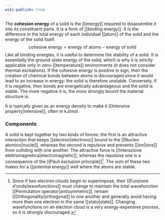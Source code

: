 ```yaml
---
wiki-publish: true
---
```

The **cohesion energy** of a solid is the [[energy]] required to disassemble it into its constituent parts. It is a form of [[binding energy]]. It is the difference in the total energy of each individual [[atom]] of the solid and the energy of the solid itself.
$$\text{cohesive energy}=\text{energy of atoms}-\text{energy of solid}$$
Like all binding energies, it is useful to determine the stability of a solid. It is essentially the ground-state energy of the solid, which is why it is strictly applicable only in zero-[[temperature]] environments (it does not consider thermal excitations). If the cohesive energy is positive in sign, then the creation of chemical bonds between atoms is discouraged since it would lead to an increase in energy: the solid is therefore unstable. Conversely, if it is negative, then bonds are energetically advantageous and the solid is stable. The more negative it is, the more strongly bound the material structure is.

It is typically given as an energy density to make it [[Intensive property|intensive]], often in $\text{kJ}/\text{mol}$.
### Components
A solid is kept together by two kinds of forces: the first is an attractive interaction that keeps [[electron|electrons]] bound to the [[Nucleo atomico|nuclei]], whereas the second is repulsive and prevents [[ion|ions]] from colliding with one another. The attractive force is [[Interazione elettromagnetica|electromagnetic]], whereas the repulsive one is a consequence of the [[Pauli exclusion principle]][^1]. The sum of these two makes for a [[potential energy]] well where the atoms are stable.


[^1]: Since if two electron clouds begin to superimpose, their [[Funzione d'onda|wavefunctions]] must change to maintain the total wavefunction [[Permutation operator|antisymmetric]], remain [[Orthogonality|orthogonal]] to one another and generally avoid having more than one electron in the same [[stato|state]]. Changing wavefunctions on an electron cloud is a very energy-expensive process, so it is strongly discouraged.
